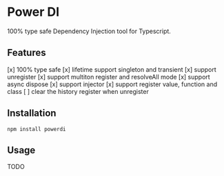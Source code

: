 # Power DI

100% type safe Dependency Injection tool for Typescript.

## Features

[x] 100% type safe
[x] lifetime support singleton and transient
[x] support unregister
[x] support multiton register and resolveAll mode
[x] support async dispose
[x] support injector
[x] support register value, function and class
[ ] clear the history register when unregister

## Installation

```shell
npm install powerdi
```

## Usage

TODO
